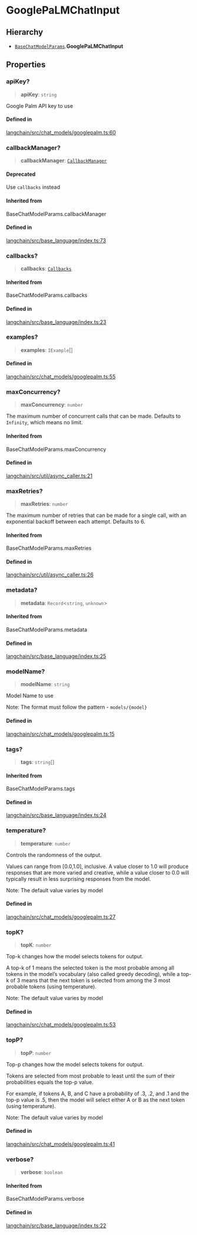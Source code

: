 GooglePaLMChatInput
===================

Hierarchy[​](#hierarchy "Direct link to Hierarchy")
---------------------------------------------------

*   [`BaseChatModelParams`](/docs/api/chat_models_base/types/BaseChatModelParams).**GooglePaLMChatInput**

Properties[​](#properties "Direct link to Properties")
------------------------------------------------------

### apiKey?[​](#apikey "Direct link to apiKey?")

> **apiKey**: `string`

Google Palm API key to use

#### Defined in[​](#defined-in "Direct link to Defined in")

[langchain/src/chat\_models/googlepalm.ts:60](https://github.com/hwchase17/langchainjs/blob/46e1734/langchain/src/chat_models/googlepalm.ts#L60)

### callbackManager?[​](#callbackmanager "Direct link to callbackManager?")

> **callbackManager**: [`CallbackManager`](/docs/api/callbacks/classes/CallbackManager)

#### Deprecated[​](#deprecated "Direct link to Deprecated")

Use `callbacks` instead

#### Inherited from[​](#inherited-from "Direct link to Inherited from")

BaseChatModelParams.callbackManager

#### Defined in[​](#defined-in-1 "Direct link to Defined in")

[langchain/src/base\_language/index.ts:73](https://github.com/hwchase17/langchainjs/blob/46e1734/langchain/src/base_language/index.ts#L73)

### callbacks?[​](#callbacks "Direct link to callbacks?")

> **callbacks**: [`Callbacks`](/docs/api/callbacks/types/Callbacks)

#### Inherited from[​](#inherited-from-1 "Direct link to Inherited from")

BaseChatModelParams.callbacks

#### Defined in[​](#defined-in-2 "Direct link to Defined in")

[langchain/src/base\_language/index.ts:23](https://github.com/hwchase17/langchainjs/blob/46e1734/langchain/src/base_language/index.ts#L23)

### examples?[​](#examples "Direct link to examples?")

> **examples**: `IExample`\[\]

#### Defined in[​](#defined-in-3 "Direct link to Defined in")

[langchain/src/chat\_models/googlepalm.ts:55](https://github.com/hwchase17/langchainjs/blob/46e1734/langchain/src/chat_models/googlepalm.ts#L55)

### maxConcurrency?[​](#maxconcurrency "Direct link to maxConcurrency?")

> **maxConcurrency**: `number`

The maximum number of concurrent calls that can be made. Defaults to `Infinity`, which means no limit.

#### Inherited from[​](#inherited-from-2 "Direct link to Inherited from")

BaseChatModelParams.maxConcurrency

#### Defined in[​](#defined-in-4 "Direct link to Defined in")

[langchain/src/util/async\_caller.ts:21](https://github.com/hwchase17/langchainjs/blob/46e1734/langchain/src/util/async_caller.ts#L21)

### maxRetries?[​](#maxretries "Direct link to maxRetries?")

> **maxRetries**: `number`

The maximum number of retries that can be made for a single call, with an exponential backoff between each attempt. Defaults to 6.

#### Inherited from[​](#inherited-from-3 "Direct link to Inherited from")

BaseChatModelParams.maxRetries

#### Defined in[​](#defined-in-5 "Direct link to Defined in")

[langchain/src/util/async\_caller.ts:26](https://github.com/hwchase17/langchainjs/blob/46e1734/langchain/src/util/async_caller.ts#L26)

### metadata?[​](#metadata "Direct link to metadata?")

> **metadata**: `Record`<`string`, `unknown`\>

#### Inherited from[​](#inherited-from-4 "Direct link to Inherited from")

BaseChatModelParams.metadata

#### Defined in[​](#defined-in-6 "Direct link to Defined in")

[langchain/src/base\_language/index.ts:25](https://github.com/hwchase17/langchainjs/blob/46e1734/langchain/src/base_language/index.ts#L25)

### modelName?[​](#modelname "Direct link to modelName?")

> **modelName**: `string`

Model Name to use

Note: The format must follow the pattern - `models/{model}`

#### Defined in[​](#defined-in-7 "Direct link to Defined in")

[langchain/src/chat\_models/googlepalm.ts:15](https://github.com/hwchase17/langchainjs/blob/46e1734/langchain/src/chat_models/googlepalm.ts#L15)

### tags?[​](#tags "Direct link to tags?")

> **tags**: `string`\[\]

#### Inherited from[​](#inherited-from-5 "Direct link to Inherited from")

BaseChatModelParams.tags

#### Defined in[​](#defined-in-8 "Direct link to Defined in")

[langchain/src/base\_language/index.ts:24](https://github.com/hwchase17/langchainjs/blob/46e1734/langchain/src/base_language/index.ts#L24)

### temperature?[​](#temperature "Direct link to temperature?")

> **temperature**: `number`

Controls the randomness of the output.

Values can range from \[0.0,1.0\], inclusive. A value closer to 1.0 will produce responses that are more varied and creative, while a value closer to 0.0 will typically result in less surprising responses from the model.

Note: The default value varies by model

#### Defined in[​](#defined-in-9 "Direct link to Defined in")

[langchain/src/chat\_models/googlepalm.ts:27](https://github.com/hwchase17/langchainjs/blob/46e1734/langchain/src/chat_models/googlepalm.ts#L27)

### topK?[​](#topk "Direct link to topK?")

> **topK**: `number`

Top-k changes how the model selects tokens for output.

A top-k of 1 means the selected token is the most probable among all tokens in the model’s vocabulary (also called greedy decoding), while a top-k of 3 means that the next token is selected from among the 3 most probable tokens (using temperature).

Note: The default value varies by model

#### Defined in[​](#defined-in-10 "Direct link to Defined in")

[langchain/src/chat\_models/googlepalm.ts:53](https://github.com/hwchase17/langchainjs/blob/46e1734/langchain/src/chat_models/googlepalm.ts#L53)

### topP?[​](#topp "Direct link to topP?")

> **topP**: `number`

Top-p changes how the model selects tokens for output.

Tokens are selected from most probable to least until the sum of their probabilities equals the top-p value.

For example, if tokens A, B, and C have a probability of .3, .2, and .1 and the top-p value is .5, then the model will select either A or B as the next token (using temperature).

Note: The default value varies by model

#### Defined in[​](#defined-in-11 "Direct link to Defined in")

[langchain/src/chat\_models/googlepalm.ts:41](https://github.com/hwchase17/langchainjs/blob/46e1734/langchain/src/chat_models/googlepalm.ts#L41)

### verbose?[​](#verbose "Direct link to verbose?")

> **verbose**: `boolean`

#### Inherited from[​](#inherited-from-6 "Direct link to Inherited from")

BaseChatModelParams.verbose

#### Defined in[​](#defined-in-12 "Direct link to Defined in")

[langchain/src/base\_language/index.ts:22](https://github.com/hwchase17/langchainjs/blob/46e1734/langchain/src/base_language/index.ts#L22)